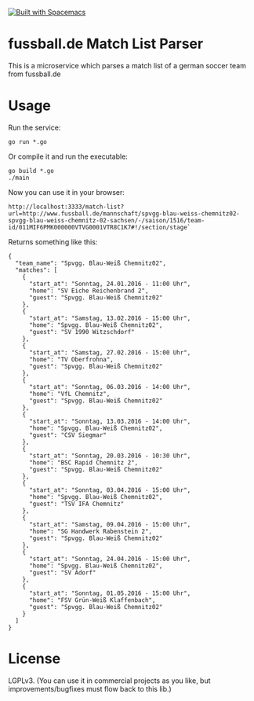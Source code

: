 [![Built with Spacemacs](https://cdn.rawgit.com/syl20bnr/spacemacs/442d025779da2f62fc86c2082703697714db6514/assets/spacemacs-badge.svg)](http://github.com/syl20bnr/spacemacs)

# fussball.de Match List Parser
This is a microservice which parses a match list of a german soccer team from fussball.de

# Usage

Run the service:

````
go run *.go
````

Or compile it and run the executable:

````
go build *.go
./main
````

Now you can use it in your browser:

````
http://localhost:3333/match-list?url=http://www.fussball.de/mannschaft/spvgg-blau-weiss-chemnitz02-spvgg-blau-weiss-chemnitz-02-sachsen/-/saison/1516/team-id/011MIF6PMK000000VTVG0001VTR8C1K7#!/section/stage`
````

Returns something like this:

````
{
  "team_name": "Spvgg. Blau-Weiß Chemnitz02",
  "matches": [
    {
      "start_at": "Sonntag, 24.01.2016 - 11:00 Uhr",
      "home": "SV Eiche Reichenbrand 2",
      "guest": "Spvgg. Blau-Weiß Chemnitz02"
    },
    {
      "start_at": "Samstag, 13.02.2016 - 15:00 Uhr",
      "home": "Spvgg. Blau-Weiß Chemnitz02",
      "guest": "SV 1990 Witzschdorf"
    },
    {
      "start_at": "Samstag, 27.02.2016 - 15:00 Uhr",
      "home": "TV Oberfrohna",
      "guest": "Spvgg. Blau-Weiß Chemnitz02"
    },
    {
      "start_at": "Sonntag, 06.03.2016 - 14:00 Uhr",
      "home": "VfL Chemnitz",
      "guest": "Spvgg. Blau-Weiß Chemnitz02"
    },
    {
      "start_at": "Sonntag, 13.03.2016 - 14:00 Uhr",
      "home": "Spvgg. Blau-Weiß Chemnitz02",
      "guest": "CSV Siegmar"
    },
    {
      "start_at": "Sonntag, 20.03.2016 - 10:30 Uhr",
      "home": "BSC Rapid Chemnitz 2",
      "guest": "Spvgg. Blau-Weiß Chemnitz02"
    },
    {
      "start_at": "Sonntag, 03.04.2016 - 15:00 Uhr",
      "home": "Spvgg. Blau-Weiß Chemnitz02",
      "guest": "TSV IFA Chemnitz"
    },
    {
      "start_at": "Samstag, 09.04.2016 - 15:00 Uhr",
      "home": "SG Handwerk Rabenstein 2",
      "guest": "Spvgg. Blau-Weiß Chemnitz02"
    },
    {
      "start_at": "Sonntag, 24.04.2016 - 15:00 Uhr",
      "home": "Spvgg. Blau-Weiß Chemnitz02",
      "guest": "SV Adorf"
    },
    {
      "start_at": "Sonntag, 01.05.2016 - 15:00 Uhr",
      "home": "FSV Grün-Weiß Klaffenbach",
      "guest": "Spvgg. Blau-Weiß Chemnitz02"
    }
  ]
}
````

# License
LGPLv3. (You can use it in commercial projects as you like, but improvements/bugfixes must flow back to this lib.)
